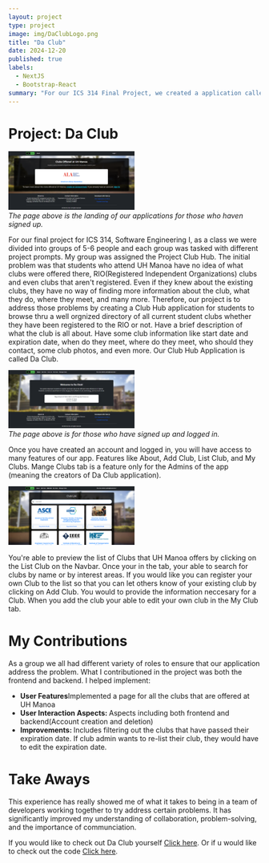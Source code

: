 ```yaml
---
layout: project
type: project
image: img/DaClubLogo.png
title: "Da Club"
date: 2024-12-20
published: true
labels:
  - NextJS
  - Bootstrap-React
summary: "For our ICS 314 Final Project, we created a application called Da Club"
---
```

<h1>Project: Da Club</h1>
<img src="../img/unauthlandingpage.png" width="50%" height="50%">
<br>
<i>The page above is the landing of our applications for those who haven signed up.</i>
<p>
  For our final project for ICS 314, Software Engineering I, as a class we were divided into groups of 5-6 people and each group was tasked with different project prompts. My group was assigned the Project Club Hub. The initial problem was that students who attend UH Manoa have no idea of what clubs were offered there, RIO(Registered Independent Organizations) clubs and even clubs that aren't registered. Even if they knew about the existing clubs, they have no way of finding more information about the club, what they do, where they meet, and many more. Therefore, our project is to address those problems by creating a Club Hub application for students to browse thru a well orgnized directory of all current student clubs whether they have been registered to the RIO or not. Have a brief description of what the club is all about. Have some club information like start date and expiration date, when do they meet, where do they meet, who should they contact, some club photos, and even more. Our Club Hub Application is called Da Club. 
</p>
<img src="../img/landingpage.png" width="50%" height="50%">
<br>
<i>The page above is for those who have signed up and logged in.</i>
<p>
  Once you have created an account and logged in, you will have access to many features of our app. Features like About, Add Club, List Club, and My Clubs.
  Mange Clubs tab is a feature only for the Admins of the app (meaning the creators of Da Club application).
</p>
<img src="../img/clublist.png" width="50%" height="50%">
<p>
  You're able to preview the list of Clubs that UH Manoa offers by clicking on the List Club on the Navbar. Once your in the tab, your able to search for clubs by name or by interest areas. If you would like you can register your own Club to the list so that you can let others know of your existing club by clicking on Add Club. You would to provide the information neccesary for a Club. When you add the club your able to edit your own club in the My Club tab.  
</p>
<h1>My Contributions</h1>
<p>
  As a group we all had different variety of roles to ensure that our application address the problem.
  What I contributioned in the project was both the frontend and backend. I helped implement:
  <ul>
    <li><b>User Features</b>Implemented a page for all the clubs that are offered at UH Manoa</li>
    <li><b>User Interaction Aspects: </b>Aspects including both frontend and backend(Account creation and deletion)</li>
    <li><b>Improvements: </b>Includes filtering out the clubs that have passed their expiration date. If club admin wants to re-list their club, they would have to edit the expiration date.</li>
  </ul>
</p>
<h1>
  Take Aways
</h1>
<p>
  This experience has really showed me of what it takes to being in a team of developers working together to try address certain problems. 
  It has significantly improved my understanding of collaboration, problem-solving, and the importance of communciation. 
</p>
<p>
  If you would like to check out Da Club yourself <a href="https://daclub-omega.vercel.app/">Click here</a>. Or if u would like to check out the code <a href="https://github.com/ics-314-code-crew/daclub">Click here</a>.
</p>